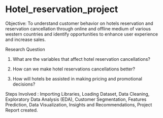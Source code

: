 # Hotel_reservation_project
Objective: To understand customer behavior on hotels reservation and reservation cancellation through online and offline medium of various western countries and identify opportunities to enhance user experience and increase sales.


Research Question 

1. What are the variables that affect hotel reservation cancellations? 

2. How can we make hotel reservations cancellations better? 

3. How will hotels be assisted in making pricing and promotional decisions? 

Steps Involved :
 Importing Libraries,
 Loading Dataset,
 Data Cleaning,
 Exploratory Data Analysis (EDA),
 Customer Segmentation,
 Features Prediction,
 Data Visualization,
 Insights and Recommendations,
 Project Report created.
